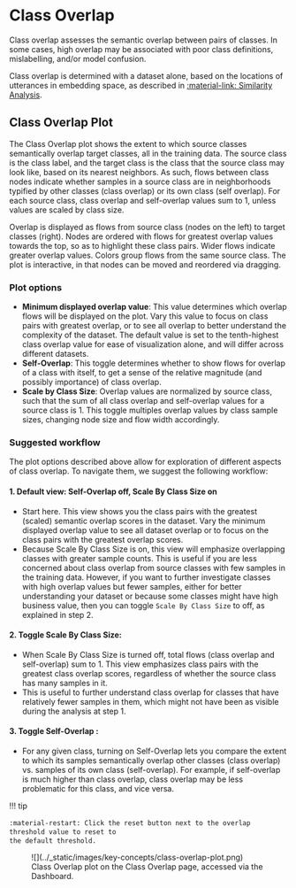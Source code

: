 # Class Overlap

Class overlap assesses the semantic overlap between pairs of classes. In some cases, high
overlap may be associated with poor class definitions, mislabelling, and/or model confusion.

Class overlap is determined with a dataset alone, based on the locations of utterances in
embedding space, as described in
[:material-link: Similarity Analysis](../key-concepts/similarity.md).

## Class Overlap Plot

The Class Overlap plot shows the extent to which source classes semantically overlap target 
classes, all in the training data. The source class is the class label, and the target class is 
the class that the source class may look like, based on its nearest neighbors. As such, flows 
between class nodes indicate whether samples in a source class are in neighborhoods typified 
by other classes (class overlap) or its own class (self overlap). For each source class, class 
overlap and self-overlap values sum to 1, unless values are scaled by class size.

Overlap is displayed as flows from source class (nodes on the left) to target classes (right).
Nodes are ordered with flows for greatest overlap values towards the top, so as to highlight these
class pairs. Wider flows indicate greater overlap values. Colors group flows from the same
source class. The plot is interactive, in that nodes can be moved and reordered via dragging.

### Plot options

* **Minimum displayed overlap value**: This value determines which overlap flows will be displayed
  on the plot. Vary this value to focus on class pairs with greatest overlap, or to see all
  overlap to better understand the complexity of the dataset. The default value is set to the
  tenth-highest class overlap value for ease of visualization alone, and will differ across
  different datasets.
* **Self-Overlap**: This toggle determines whether to show flows for overlap of a class with
  itself, to get a sense of the relative magnitude (and possibly importance) of class overlap.
* **Scale by Class Size**: Overlap values are normalized by source class, such that the sum of
  all class overlap and self-overlap values for a source class is 1. This toggle multiples overlap
  values by class sample sizes, changing node size and flow width accordingly.

### Suggested workflow

The plot options described above allow for exploration of different aspects of class overlap. To
navigate them, we suggest the following workflow:

#### 1. Default view: Self-Overlap off, Scale By Class Size on

- Start here. This view shows you the class pairs with the greatest (scaled) semantic overlap
  scores in the dataset. Vary the minimum displayed overlap value to see all dataset overlap or
  to focus on the class pairs with the greatest overlap scores.
- Because Scale By Class Size is on, this view will emphasize overlapping classes with greater
  sample counts. This is useful if you are less concerned about class overlap from
  source classes with few samples in the training data. However, if you want to further investigate
  classes with high overlap values but fewer samples, either for better understanding your dataset 
  or because some classes might have high business value, then you can toggle `Scale By Class Size`
  to off, as explained in step 2.

#### 2. Toggle Scale By Class Size:

- When Scale By Class Size is turned off, total flows (class overlap and self-overlap) sum to 1.
  This view emphasizes class pairs with the greatest class overlap scores, regardless of
  whether the source class has many samples in it.
- This is useful to further understand class overlap for classes that have relatively fewer
  samples in them, which might not have been as visible during the analysis at step 1.

#### 3. Toggle Self-Overlap :

- For any given class, turning on Self-Overlap lets you compare the extent to which its samples
  semantically overlap other classes (class overlap) vs. samples of its own class (self-overlap).
  For example, if self-overlap is much higher than class overlap, class overlap may be less
  problematic for this class, and vice versa.

!!! tip

    :material-restart: Click the reset button next to the overlap threshold value to reset to
    the default threshold.

<figure markdown>
![](../_static/images/key-concepts/class-overlap-plot.png)
<figcaption>
Class Overlap plot on the Class Overlap page, accessed via the Dashboard.
</figcaption>
</figure>


